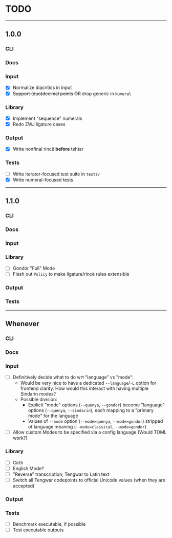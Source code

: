 # TODO

---
## 1.0.0

### CLI
### Docs
### Input
- [x] Normalize diacritics in input
- [x] ~~Support (duo)decimal points OR~~ drop generic in `Numeral`
### Library
- [x] Implement "sequence" numerals
- [x] Redo ZWJ ligature cases
### Output
- [x] Write nonfinal rincë **before** tehtar
### Tests
- [ ] Write iterator-focused test suite in `tests/`
- [x] Write numeral-focused tests

---
## 1.1.0

### CLI
### Docs
### Input
### Library
- [ ] Gondor "Full" Mode
- [ ] Flesh out `Policy` to make ligature/rincë rules extensible
### Output
### Tests

---
## Whenever

### CLI
### Docs
### Input
- [ ] Definitively decide what to do wrt "language" vs "mode":
  - Would be very nice to have a dedicated `--language`/`-L` option for frontend clarity. How would this interact with having multiple Sindarin modes?
  - Possible division:
    - Explicit "mode" options (`--quenya`, `--gondor`) become "language" options (`--quenya`, `--sindarin`), each mapping to a "primary mode" for the language
    - Values of `--mode` option (`--mode=quenya`, `--mode=gondor`) stripped of language meaning (`--mode=classical`, `--mode=gondor`)
- [ ] Allow custom Modes to be specified via a config language (Would TOML work?)
### Library
- [ ] Cirth
- [ ] English Mode?
- [ ] "Reverse" transcription; Tengwar to Latin text
- [ ] Switch all Tengwar codepoints to official Unicode values (when they are accepted)
### Output
### Tests
- [ ] Benchmark executable, if possible
- [ ] Test executable outputs
